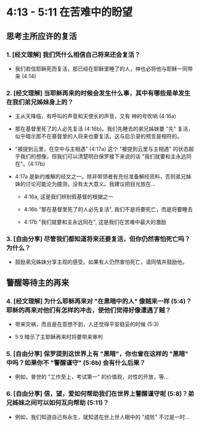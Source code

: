 
# 4:13 - 5:11 在苦难中的盼望

## 思考主所应许的复活

### 1. [经文理解] 我们凭什么相信自己将来还会复活？

- 我们若信耶稣死而复活，那已经在耶稣里睡了的人，神也必将他与耶稣一同带来 (4:14)

### 2. [经文理解] 当耶稣再来的时候会发生什么事，其中有哪些是单发生在我们弟兄姊妹身上的？

- 主从天降临，有呼叫的声音和天使长的声音，又有 神的号吹响 (4:16a)

- 那在基督里死了的人必先复活 (4:16b)。我们先睡去的弟兄姊妹要 "先" 复活，似乎暗示那不在基督里的人将来也要复活。这与启示录的预言是相符的。

- "被提到云里，在空中与主相遇" (4:17a) 这个 "被提到云里与主相遇" 的状态超乎我们的想像，但我们可以清楚明白保罗接下来说的话 "我们就要和主永远同在"。(4:17b)

- 4:17a 是新约难解的经文之一。除非带领者有充份准备解经资料，否则弟兄姊妹的讨论可能沦为臆测，没有太大意义。我建议把目光放在...

    - 4:16a, 这是我们辨别假基督的根据之一

    - 4:16b "那在基督里死了的人必先复活", 我们不是将要死亡，而是将要睡去

    - 4:17b "我们就要和主永远同在", 这是我们在苦难中最大的激励

### 3. [自由分享] 尽管我们都知道将来还要复活，但你仍然害怕死亡吗？为什么？

- 鼓励弟兄姊妹分享主观的感受。如果有人仍然害怕死亡，请同情并鼓励他。

## 警醒等待主的再来

### 4. [经文理解] 为什么耶稣再来对 "在黑暗中的人" 像贼来一样 (5:4)？耶稣的再来对他们有怎样的冲击，使他们觉得好像遭遇了贼？

- 带来灾祸，而且是在意想不到，人还觉得平安稳妥的时候 (5:3)

- 5:9 暗示了主耶稣再来时将要带来审判

### 5. [自由分享] 保罗提到这世界上有 "黑暗"，你也曾在这样的 "黑暗" 中吗？如果你不 "警醒谨守"  (5:6b) 会有什么后果？

- 例如，普世的 "工作至上，考试第一" 的价值观，对性的开放，等...

### 6. [自由分享] 信，望，爱如何帮助我们在世界上警醒谨守呢 (5:8)？弟兄姊妹之间可以如何互向帮助 (5:11)？

- 例如，我们知道自己有永生，就知道在世上世人眼中的 "成败" 不过是一时...


<!--stackedit_data:
eyJoaXN0b3J5IjpbMTYyNjY3MzA5OCwtMTU2Mzg0NDkxNCw3Mz
A5OTgxMTZdfQ==
-->